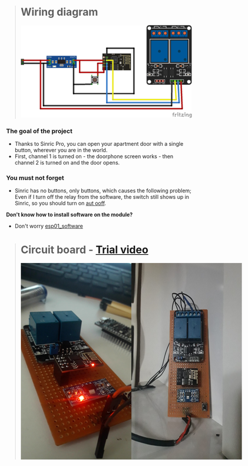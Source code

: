 ># Wiring diagram
>![Untitled Sketch 3_bb](https://raw.githubusercontent.com/equlibrino/smart-doorphone/main/image/door.png)

### The goal of the project
- Thanks to Sinric Pro, you can open your apartment door with a single button, wherever you are in the world.
- First, channel 1 is turned on - the doorphone screen works - then channel 2 is turned on and the door opens.

### You must not forget
- Sinric has no buttons, only buttons, which causes the following problem; Even if I turn off the relay from the software, the switch still shows up in Sinric, so you should turn on [aut ooff](image/auto_off.png).

**Don't know how to install software on the module?**
- Don't worry [esp01_software](https://github.com/equlibrino/esp01_software)

># Circuit board - [Trial video](https://cdn.glitch.global/d03d2042-9967-4cf1-9859-fbce716a58fe/video.mp4?v=1712860379736)
><div style="display: flex;">
>  <img src="https://raw.githubusercontent.com/equlibrino/smart-doorphone/main/image/card.jpg" alt="circuit board" style="width: 300px; height: auto;"/>
>  <img src="https://raw.githubusercontent.com/equlibrino/smart-doorphone/main/image/card2.jpg" alt="circuit board" style="width: 300px; height: auto;"/>
></div>
